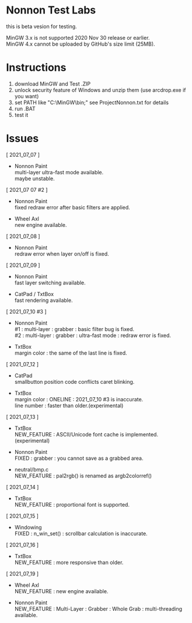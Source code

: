 # Nonnon Test Labs

this is beta vesion for testing.<br>

MinGW 3.x is not supported 2020 Nov 30 release or earlier.<br>
MinGW 4.x cannot be uploaded by GitHub's size limit (25MB).<br>

# Instructions

1. download MinGW and Test .ZIP<br>
2. unlock security feature of Windows and unzip them (use arcdrop.exe if you want)<br>
3. set PATH like "C:\MinGW\bin;" see ProjectNonnon.txt for details<br>
4. run .BAT<br>
5. test it<br>

# Issues

[ 2021_07_07 ]<br>

* Nonnon Paint<br>
multi-layer ultra-fast mode available.<br>
maybe unstable.<br>

[ 2021_07 07 #2 ]

* Nonnon Paint<br>
fixed redraw error after basic filters are applied.<br>

* Wheel Axl<br>
new engine available.<br>

[ 2021_07_08 ]<br>

* Nonnon Paint<br>
redraw error when layer on/off is fixed.

[ 2021_07_09 ]<br>

* Nonnon Paint<br>
fast layer switching available.<br>

* CatPad / TxtBox<br>
fast rendering available.<br>

[ 2021_07_10 #3 ]<br>

* Nonnon Paint<br>
#1 : multi-layer : grabber : basic filter bug is fixed.<br>
#2 : multi-layer : grabber : ultra-fast mode : redraw error is fixed.<br>

* TxtBox<br>
margin color : the same of the last line is fixed.<br>

[ 2021_07_12 ]<br>

* CatPad<br>
smallbutton position code conflicts caret blinking.<br>

* TxtBox<br>
margin color : ONELINE : 2021_07_10 #3 is inaccurate.<br>
line number : faster than older.(experimental)<br>

[ 2021_07_13 ]<br>

* TxtBox<br>
NEW_FEATURE : ASCII/Unicode font cache is implemented.(experimental)<br>

* Nonnon Paint<br>
FIXED : grabber : you cannot save as a grabbed area.<br>

* neutral/bmp.c<br>
NEW_FEATURE : pal2rgb() is renamed as argb2colorref()<br>

[ 2021_07_14 ]<br>

* TxtBox<br>
NEW_FEATURE : proportional font is supported.<br>

[ 2021_07_15 ]<br>

* Windowing<br>
FIXED : n_win_set() : scrollbar calculation is inaccurate.<br>

[ 2021_07_16 ]<br>

* TxtBox<br>
NEW_FEATURE : more responsive than older.<br>

[ 2021_07_19 ]<br>

* Wheel Axl<br>
NEW_FEATURE : new engine available.<br>

* Nonnon Paint<br>
NEW_FEATURE : Multi-Layer : Grabber : Whole Grab : multi-threading available.<br>

